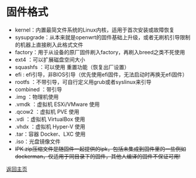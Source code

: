 # 固件格式

* kernel：内置最简文件系统的Linux内核，适用于首次安装或故障恢复
* sysupgrade：从本来就是openwrt的固件基础上升级，或者无刷机引导限制的机器上直接刷入此格式文件
* factory：用于从设备的原厂固件刷入factory，再刷入breed之类不死使用
* ext4 ：可以扩展磁盘空间大小
* squashfs ：可以使用 重置功能（恢复出厂设置）
* efi : efi引导，非BIOS引导（优先使用efi固件，无法启动时再换无efi固件）   
* rootfs ：不带引导，可自行定义用grub或者syslinux来引导      
* combined ：带引导 
* .img ：物理机使用
* .vmdk ：虚拟机 ESXi/VMware 使用
* .qcow2 ：虚拟机 PVE 使用
* .vdi ：虚拟机 VirtualBox 使用
* .vhdx ：虚拟机 Hyper-V 使用    
* .tar：容器 Docker、LXC 使用
* .iso：光盘镜像文件          
* ~~IPK.zip压缩文件是随固件一起提供的ipk，包括未集成到固件里的一些例如dockerman，仅适用于同目录下的固件，其他人编译的固件不保证可用!~~               


[返回主页](../README.md)        
